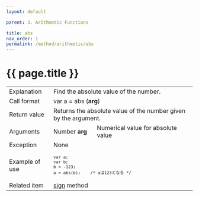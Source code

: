 ```yaml
---
layout: default

parent: 3. Arithmetic Functions

title: abs
nav_order: 1
permalink: /method/arithmetic/abs
---
```




# {{ page.title }}

<table>
  <tr>
    <td>Explanation</td>
    <td colspan="2">Find the absolute value of the number.</td>
  </tr>
  <tr>
    <td>Call format</td>
    <td colspan="2">var a = abs (<b>arg</b>)</td>
  </tr>
  <tr>
    <td>Return value</td>
    <td colspan="2">Returns the absolute value of the number given by the argument.</td>
  </tr>  
  <tr>
    <td>Arguments</td>
    <td>Number <b>arg</b></td>
    <td>Numerical value for absolute value</td>
  </tr>
  <tr>
    <td>Exception</td>
    <td colspan="2">None</td>
  </tr>
  <tr>
    <td>Example of use</td>
    <td colspan="2"><code><pre>var a;
var b;
b = -123;
a = abs(b);    /* aは123となる */</pre></code></td>
  </tr>
  <tr>
    <td>Related item</td>
    <td colspan="2"><a href="/method/arithmetic/sign">sign</a> method</td>
  </tr>
</table>





